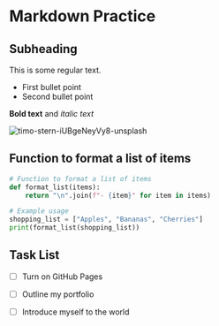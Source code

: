 # Markdown Practice
## Subheading 
This is some regular text.
- First bullet point
- Second bullet point

**Bold text** and *italic text*

![timo-stern-iUBgeNeyVy8-unsplash](https://github.com/user-attachments/assets/560c322b-ee85-47f3-b169-1c466df1dbc6)

## Function to format a list of items  

```python
# Function to format a list of items
def format_list(items):
    return "\n".join(f"- {item}" for item in items)

# Example usage
shopping_list = ["Apples", "Bananas", "Cherries"]
print(format_list(shopping_list))
```
## Task List
- [ ] Turn on GitHub Pages
- [ ] Outline my portfolio
- [ ] Introduce myself to the world



